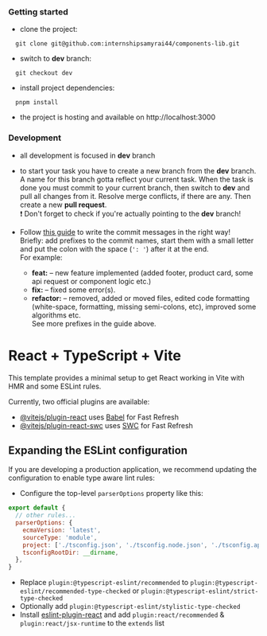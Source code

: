 ### **Getting started**
- clone the project:
```shell
  git clone git@github.com:internshipsamyrai44/components-lib.git
```

- switch to **dev** branch:
```shell
  git checkout dev
```
- install project dependencies:
```shell
  pnpm install
```

- the project is hosting and available on http://localhost:3000
  <br/>

### **Development**
- all development is focused in **dev** branch
- to start your task you have to create a new branch from the **dev** branch. A name for this branch gotta reflect your current task. When the task is done you must commit to your current branch, then switch to **dev** and pull all changes from it. Resolve merge conflicts, if there are any. Then create a new **pull request**.<br />
  ❗ Don't forget to check if you're actually pointing to the **dev** branch!


- Follow [this guide](https://code-style.it-incubator.io/react/commits) to write the commit messages in the right way! <br />
  Briefly: add prefixes to the commit names, start them with a small letter and put the colon with the space (`': '`) after it at the end.<br />
  For example:
    + **feat:** – new feature implemented (added footer, product card, some api request or component logic etc.)
    + **fix:** – fixed some error(s).
    + **refactor:** – removed, added or moved files, edited code formatting (white-space, formatting, missing semi-colons, etc), improved some algorithms etc.    
      See more prefixes in the guide above.


# React + TypeScript + Vite

This template provides a minimal setup to get React working in Vite with HMR and some ESLint rules.

Currently, two official plugins are available:

- [@vitejs/plugin-react](https://github.com/vitejs/vite-plugin-react/blob/main/packages/plugin-react/README.md) uses [Babel](https://babeljs.io/) for Fast Refresh
- [@vitejs/plugin-react-swc](https://github.com/vitejs/vite-plugin-react-swc) uses [SWC](https://swc.rs/) for Fast Refresh

## Expanding the ESLint configuration

If you are developing a production application, we recommend updating the configuration to enable type aware lint rules:

- Configure the top-level `parserOptions` property like this:

```js
export default {
  // other rules...
  parserOptions: {
    ecmaVersion: 'latest',
    sourceType: 'module',
    project: ['./tsconfig.json', './tsconfig.node.json', './tsconfig.app.json'],
    tsconfigRootDir: __dirname,
  },
}
```

- Replace `plugin:@typescript-eslint/recommended` to `plugin:@typescript-eslint/recommended-type-checked` or `plugin:@typescript-eslint/strict-type-checked`
- Optionally add `plugin:@typescript-eslint/stylistic-type-checked`
- Install [eslint-plugin-react](https://github.com/jsx-eslint/eslint-plugin-react) and add `plugin:react/recommended` & `plugin:react/jsx-runtime` to the `extends` list
